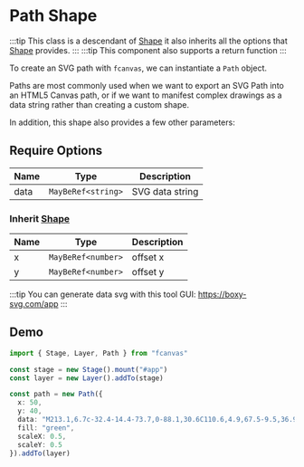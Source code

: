 # Path Shape

:::tip
This class is a descendant of [Shape](/guide/essentials/Shape) it also inherits all the options that [Shape](/guide/essentials/Shape) provides.
:::
:::tip
This component also supports a return function
:::

To create an SVG path with `fcanvas`, we can instantiate a `Path` object.

Paths are most commonly used when we want to export an SVG Path into an HTML5 Canvas path, or if we want to manifest complex drawings as a data string rather than creating a custom shape.

In addition, this shape also provides a few other parameters:

## Require Options

| Name | Type               | Description     |
| ---- | ------------------ | --------------- |
| data | `MayBeRef<string>` | SVG data string |

### Inherit [Shape](/guide/essentials/Shape)

| Name | Type               | Description |
| ---- | ------------------ | ----------- |
| x    | `MayBeRef<number>` | offset x    |
| y    | `MayBeRef<number>` | offset y    |

:::tip
You can generate data svg with this tool GUI: https://boxy-svg.com/app
:::

## Demo

```ts
import { Stage, Layer, Path } from "fcanvas"

const stage = new Stage().mount("#app")
const layer = new Layer().addTo(stage)

const path = new Path({
  x: 50,
  y: 40,
  data: "M213.1,6.7c-32.4-14.4-73.7,0-88.1,30.6C110.6,4.9,67.5-9.5,36.9,6.7C2.8,22.9-13.4,62.4,13.5,110.9C33.3,145.1,67.5,170.3,125,217c59.3-46.7,93.5-71.9,111.5-106.1C263.4,64.2,247.2,22.9,213.1,6.7z",
  fill: "green",
  scaleX: 0.5,
  scaleY: 0.5
}).addTo(layer)
```

<Preview />
